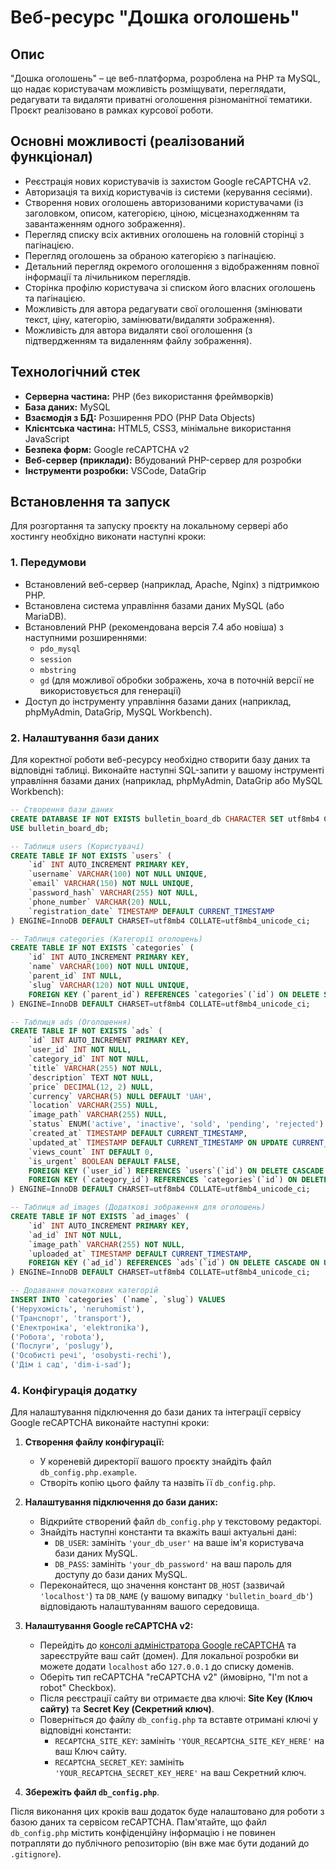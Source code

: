 # Веб-ресурс "Дошка оголошень"

## Опис

"Дошка оголошень" – це веб-платформа, розроблена на PHP та MySQL, що надає користувачам можливість розміщувати, переглядати, редагувати та видаляти приватні оголошення різноманітної тематики. Проєкт реалізовано в рамках курсової роботи.

## Основні можливості (реалізований функціонал)

* Реєстрація нових користувачів із захистом Google reCAPTCHA v2.
* Авторизація та вихід користувачів із системи (керування сесіями).
* Створення нових оголошень авторизованими користувачами (із заголовком, описом, категорією, ціною, місцезнаходженням та завантаженням одного зображення).
* Перегляд списку всіх активних оголошень на головній сторінці з пагінацією.
* Перегляд оголошень за обраною категорією з пагінацією.
* Детальний перегляд окремого оголошення з відображенням повної інформації та лічильником переглядів.
* Сторінка профілю користувача зі списком його власних оголошень та пагінацією.
* Можливість для автора редагувати свої оголошення (змінювати текст, ціну, категорію, замінювати/видаляти зображення).
* Можливість для автора видаляти свої оголошення (з підтвердженням та видаленням файлу зображення).

## Технологічний стек

* **Серверна частина:** PHP (без використання фреймворків)
* **База даних:** MySQL
* **Взаємодія з БД:** Розширення PDO (PHP Data Objects)
* **Клієнтська частина:** HTML5, CSS3, мінімальне використання JavaScript
* **Безпека форм:** Google reCAPTCHA v2
* **Веб-сервер (приклади):** Вбудований PHP-сервер для розробки
* **Інструменти розробки:** VSCode, DataGrip

## Встановлення та запуск

Для розгортання та запуску проєкту на локальному сервері або хостингу необхідно виконати наступні кроки:

### 1. Передумови

* Встановлений веб-сервер (наприклад, Apache, Nginx) з підтримкою PHP.
* Встановлена система управління базами даних MySQL (або MariaDB).
* Встановлений PHP (рекомендована версія 7.4 або новіша) з наступними розширеннями:
    * `pdo_mysql`
    * `session`
    * `mbstring`
    * `gd` (для можливої обробки зображень, хоча в поточній версії не використовується для генерації)
* Доступ до інструменту управління базами даних (наприклад, phpMyAdmin, DataGrip, MySQL Workbench).

### 2. Налаштування бази даних

Для коректної роботи веб-ресурсу необхідно створити базу даних та відповідні таблиці. Виконайте наступні SQL-запити у вашому інструменті управління базами даних (наприклад, phpMyAdmin, DataGrip або MySQL Workbench):

```sql
-- Створення бази даних
CREATE DATABASE IF NOT EXISTS bulletin_board_db CHARACTER SET utf8mb4 COLLATE utf8mb4_unicode_ci;
USE bulletin_board_db;

-- Таблиця users (Користувачі)
CREATE TABLE IF NOT EXISTS `users` (
    `id` INT AUTO_INCREMENT PRIMARY KEY,
    `username` VARCHAR(100) NOT NULL UNIQUE,
    `email` VARCHAR(150) NOT NULL UNIQUE,
    `password_hash` VARCHAR(255) NOT NULL,
    `phone_number` VARCHAR(20) NULL,
    `registration_date` TIMESTAMP DEFAULT CURRENT_TIMESTAMP
) ENGINE=InnoDB DEFAULT CHARSET=utf8mb4 COLLATE=utf8mb4_unicode_ci;

-- Таблиця categories (Категорії оголошень)
CREATE TABLE IF NOT EXISTS `categories` (
    `id` INT AUTO_INCREMENT PRIMARY KEY,
    `name` VARCHAR(100) NOT NULL UNIQUE,
    `parent_id` INT NULL,
    `slug` VARCHAR(120) NOT NULL UNIQUE,
    FOREIGN KEY (`parent_id`) REFERENCES `categories`(`id`) ON DELETE SET NULL ON UPDATE CASCADE
) ENGINE=InnoDB DEFAULT CHARSET=utf8mb4 COLLATE=utf8mb4_unicode_ci;

-- Таблиця ads (Оголошення)
CREATE TABLE IF NOT EXISTS `ads` (
    `id` INT AUTO_INCREMENT PRIMARY KEY,
    `user_id` INT NOT NULL,
    `category_id` INT NOT NULL,
    `title` VARCHAR(255) NOT NULL,
    `description` TEXT NOT NULL,
    `price` DECIMAL(12, 2) NULL,
    `currency` VARCHAR(5) NULL DEFAULT 'UAH',
    `location` VARCHAR(255) NULL,
    `image_path` VARCHAR(255) NULL,
    `status` ENUM('active', 'inactive', 'sold', 'pending', 'rejected') DEFAULT 'pending',
    `created_at` TIMESTAMP DEFAULT CURRENT_TIMESTAMP,
    `updated_at` TIMESTAMP DEFAULT CURRENT_TIMESTAMP ON UPDATE CURRENT_TIMESTAMP,
    `views_count` INT DEFAULT 0,
    `is_urgent` BOOLEAN DEFAULT FALSE,
    FOREIGN KEY (`user_id`) REFERENCES `users`(`id`) ON DELETE CASCADE ON UPDATE CASCADE,
    FOREIGN KEY (`category_id`) REFERENCES `categories`(`id`) ON DELETE RESTRICT ON UPDATE CASCADE
) ENGINE=InnoDB DEFAULT CHARSET=utf8mb4 COLLATE=utf8mb4_unicode_ci;

-- Таблиця ad_images (Додаткові зображення для оголошень)
CREATE TABLE IF NOT EXISTS `ad_images` (
    `id` INT AUTO_INCREMENT PRIMARY KEY,
    `ad_id` INT NOT NULL,
    `image_path` VARCHAR(255) NOT NULL,
    `uploaded_at` TIMESTAMP DEFAULT CURRENT_TIMESTAMP,
    FOREIGN KEY (`ad_id`) REFERENCES `ads`(`id`) ON DELETE CASCADE ON UPDATE CASCADE
) ENGINE=InnoDB DEFAULT CHARSET=utf8mb4 COLLATE=utf8mb4_unicode_ci;

-- Додавання початкових категорій
INSERT INTO `categories` (`name`, `slug`) VALUES
('Нерухомість', 'neruhomist'),
('Транспорт', 'transport'),
('Електроніка', 'elektronika'),
('Робота', 'robota'),
('Послуги', 'poslugy'),
('Особисті речі', 'osobysti-rechi'),
('Дім і сад', 'dim-i-sad');
```


### 4. Конфігурація додатку

Для налаштування підключення до бази даних та інтеграції сервісу Google reCAPTCHA виконайте наступні кроки:

1.  **Створення файлу конфігурації:**
    * У кореневій директорії вашого проєкту знайдіть файл `db_config.php.example`.
    * Створіть копію цього файлу та назвіть її `db_config.php`.

2.  **Налаштування підключення до бази даних:**
    * Відкрийте створений файл `db_config.php` у текстовому редакторі.
    * Знайдіть наступні константи та вкажіть ваші актуальні дані:
        * `DB_USER`: замініть `'your_db_user'` на ваше ім'я користувача бази даних MySQL.
        * `DB_PASS`: замініть `'your_db_password'` на ваш пароль для доступу до бази даних MySQL.
    * Переконайтеся, що значення констант `DB_HOST` (зазвичай `'localhost'`) та `DB_NAME` (у вашому випадку `'bulletin_board_db'`) відповідають налаштуванням вашого середовища.

3.  **Налаштування Google reCAPTCHA v2:**
    * Перейдіть до [консолі адміністратора Google reCAPTCHA](https://www.google.com/recaptcha/admin/create) та зареєструйте ваш сайт (домен). Для локальної розробки ви можете додати `localhost` або `127.0.0.1` до списку доменів.
    * Оберіть тип reCAPTCHA "reCAPTCHA v2" (ймовірно, "I'm not a robot" Checkbox).
    * Після реєстрації сайту ви отримаєте два ключі: **Site Key (Ключ сайту)** та **Secret Key (Секретний ключ)**.
    * Поверніться до файлу `db_config.php` та вставте отримані ключі у відповідні константи:
        * `RECAPTCHA_SITE_KEY`: замініть `'YOUR_RECAPTCHA_SITE_KEY_HERE'` на ваш Ключ сайту.
        * `RECAPTCHA_SECRET_KEY`: замініть `'YOUR_RECAPTCHA_SECRET_KEY_HERE'` на ваш Секретний ключ.

4.  **Збережіть файл `db_config.php`**.

Після виконання цих кроків ваш додаток буде налаштовано для роботи з базою даних та сервісом reCAPTCHA. Пам'ятайте, що файл `db_config.php` містить конфіденційну інформацію і не повинен потрапляти до публічного репозиторію (він вже має бути доданий до `.gitignore`).
